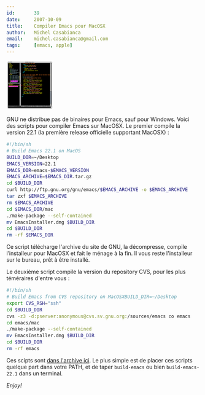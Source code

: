 ```yaml
---
id:       39
date:     2007-10-09
title:    Compiler Emacs pour MacOSX
author:   Michel Casabianca
email:    michel.casabianca@gmail.com
tags:     [emacs, apple]
---
```


![](emacs-ecb.thumbnail.png)

GNU ne distribue pas de binaires pour Emacs, sauf pour Windows. Voici des scripts pour compiler Emacs sur MacOSX. Le premier compile la version 22.1 (la première release officielle supportant MacOSX) :

```bash
#!/bin/sh
# Build Emacs 22.1 on MacOS
BUILD_DIR=~/Desktop
EMACS_VERSION=22.1
EMACS_DIR=emacs-$EMACS_VERSION
EMACS_ARCHIVE=$EMACS_DIR.tar.gz
cd $BUILD_DIR
curl http://ftp.gnu.org/gnu/emacs/$EMACS_ARCHIVE -o $EMACS_ARCHIVE
tar zxf $EMACS_ARCHIVE
rm $EMACS_ARCHIVE
cd $EMACS_DIR/mac
./make-package --self-contained
mv EmacsInstaller.dmg $BUILD_DIR
cd $BUILD_DIR
rm -rf $EMACS_DIR
```

Ce script télécharge l'archive du site de GNU, la décompresse, compile l’installeur pour MacOSX et fait le ménage à la fin. Il vous reste l'installeur sur le bureau, prêt à être installé.

Le deuxième script compile la version du repository CVS, pour les plus téméraires d'entre vous :

```bash
#!/bin/sh
# Build Emacs from CVS repository on MacOSXBUILD_DIR=~/Desktop
export CVS_RSH="ssh"
cd $BUILD_DIR
cvs -z3 -d:pserver:anonymous@cvs.sv.gnu.org:/sources/emacs co emacs
cd emacs/mac
./make-package --self-contained
mv EmacsInstaller.dmg $BUILD_DIR
cd $BUILD_DIR
rm -rf emacs
```

Ces scipts sont [dans l'archive ici](http://www.sweetohm.net/arc/build-emacs.zip). Le plus simple est de placer ces scripts quelque part dans votre PATH, et de taper `build-emacs` ou bien `build-emacs-22.1` dans un terminal. 

*Enjoy!*
